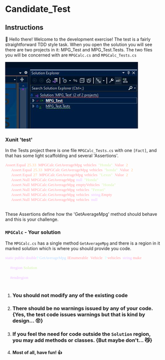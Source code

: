 # Candidate_Test
## Instructions
:wave: Hello there! Welcome to the development exercise!
The test is a fairly straightforward TDD style task. When you open the solution you will see there are two projects in it: MPG_Test and MPG_Test.Tests. 
The two files you will be concerned with are `MPGCalc.cs` and `MPGCalc_Tests.cs`

![Screenshot](Readme.Resources\\SolutionView.jpg?raw=true, "Solution View")
### Xunit 'test'
In the Tests project there is one file `MPGCalc_Tests.cs` with one `[Fact]`, and that has some light scaffolding and several 'Assertions'.

<pre style="font-family:Cascadia Mono;font-size:13px;color:white;"><span style="color:#ff9da4;">Assert</span><span style="color:#99ffff;">.</span><span style="color:#ff9da4;">Equal</span>(<span style="color:#ffc58f;">25.33</span>,&nbsp;<span style="color:#ff9da4;">MPGCalc</span><span style="color:#99ffff;">.</span><span style="color:#ff9da4;">GetAverageMpg</span>(<span style="color:#ff9da4;">vehicles</span>,&nbsp;<span style="color:#d1f1a9;">&quot;Honda&quot;</span>)<span style="color:#99ffff;">.</span><span style="color:#ff9da4;">Value</span>,&nbsp;<span style="color:#ffc58f;">2</span>);
&nbsp;&nbsp;&nbsp;&nbsp;&nbsp;&nbsp;<span style="color:#ff9da4;">Assert</span><span style="color:#99ffff;">.</span><span style="color:#ff9da4;">Equal</span>(<span style="color:#ffc58f;">25.33</span>,&nbsp;<span style="color:#ff9da4;">MPGCalc</span><span style="color:#99ffff;">.</span><span style="color:#ff9da4;">GetAverageMpg</span>(<span style="color:#ff9da4;">vehicles</span>,&nbsp;<span style="color:#d1f1a9;">&quot;honda&quot;</span>)<span style="color:#99ffff;">.</span><span style="color:#ff9da4;">Value</span>,&nbsp;<span style="color:#ffc58f;">2</span>);
&nbsp;&nbsp;&nbsp;&nbsp;&nbsp;&nbsp;<span style="color:#ff9da4;">Assert</span><span style="color:#99ffff;">.</span><span style="color:#ff9da4;">Equal</span>(<span style="color:#ffc58f;">27</span>,&nbsp;<span style="color:#ff9da4;">MPGCalc</span><span style="color:#99ffff;">.</span><span style="color:#ff9da4;">GetAverageMpg</span>(<span style="color:#ff9da4;">vehicles</span>,&nbsp;<span style="color:#d1f1a9;">&quot;Lexus&quot;</span>)<span style="color:#99ffff;">.</span><span style="color:#ff9da4;">Value</span>,&nbsp;<span style="color:#ffc58f;">2</span>);
&nbsp;&nbsp;&nbsp;&nbsp;&nbsp;&nbsp;<span style="color:#ff9da4;">Assert</span><span style="color:#99ffff;">.</span><span style="color:#ff9da4;">Null</span>(<span style="color:#ff9da4;">MPGCalc</span><span style="color:#99ffff;">.</span><span style="color:#ff9da4;">GetAverageMpg</span>(<span style="color:#ebbbff;">null</span>,&nbsp;<span style="color:#d1f1a9;">&quot;Honda&quot;</span>));
&nbsp;&nbsp;&nbsp;&nbsp;&nbsp;&nbsp;<span style="color:#ff9da4;">Assert</span><span style="color:#99ffff;">.</span><span style="color:#ff9da4;">Null</span>(<span style="color:#ff9da4;">MPGCalc</span><span style="color:#99ffff;">.</span><span style="color:#ff9da4;">GetAverageMpg</span>(<span style="color:#ff9da4;">emptyVehicles</span>,&nbsp;<span style="color:#d1f1a9;">&quot;Honda&quot;</span>));
&nbsp;&nbsp;&nbsp;&nbsp;&nbsp;&nbsp;<span style="color:#ff9da4;">Assert</span><span style="color:#99ffff;">.</span><span style="color:#ff9da4;">Null</span>(<span style="color:#ff9da4;">MPGCalc</span><span style="color:#99ffff;">.</span><span style="color:#ff9da4;">GetAverageMpg</span>(<span style="color:#ff9da4;">vehicles</span>,&nbsp;<span style="color:#d1f1a9;">&quot;Ferrari&quot;</span>));
&nbsp;&nbsp;&nbsp;&nbsp;&nbsp;&nbsp;<span style="color:#ff9da4;">Assert</span><span style="color:#99ffff;">.</span><span style="color:#ff9da4;">Null</span>(<span style="color:#ff9da4;">MPGCalc</span><span style="color:#99ffff;">.</span><span style="color:#ff9da4;">GetAverageMpg</span>(<span style="color:#ff9da4;">vehicles</span>,&nbsp;<span style="color:#ebbbff;">string</span><span style="color:#99ffff;">.</span><span style="color:#ff9da4;">Empty</span>));
&nbsp;&nbsp;&nbsp;&nbsp;&nbsp;&nbsp;<span style="color:#ff9da4;">Assert</span><span style="color:#99ffff;">.</span><span style="color:#ff9da4;">Null</span>(<span style="color:#ff9da4;">MPGCalc</span><span style="color:#99ffff;">.</span><span style="color:#ff9da4;">GetAverageMpg</span>(<span style="color:#ff9da4;">vehicles</span>,&nbsp;<span style="color:#ebbbff;">null</span>));
&nbsp;</pre>
These Assertions define how the 'GetAverageMpg' method should behave and this is your challenge.

### `MPGCalc` - Your solution
The  `MPGCalc.cs` has a single method `GetAverageMpg` and there is a region in it marked solution which is where you should provide you code.
<pre style="font-family:Cascadia Mono;font-size:13px;color:white;"><span style="color:#ebbbff;">static</span>&nbsp;<span style="color:#ebbbff;">public</span>&nbsp;<span style="color:#ebbbff;">double</span><span style="color:#99ffff;">?</span>&nbsp;<span style="color:#bbdaff;">GetAverageMpg</span>(<span style="color:#ff9da4;">IEnumerable</span>&lt;<span style="color:#ff9da4;">Vehicle</span>&gt;<span style="color:#99ffff;">?</span>&nbsp;<span style="color:#ff9da4;">vehicles</span>,&nbsp;<span style="color:#ebbbff;">string</span>&nbsp;<span style="color:#ff9da4;">make</span>)
&nbsp;&nbsp;&nbsp;{
&nbsp;&nbsp;&nbsp;&nbsp;&nbsp;<span style="color:#ebbbff;">#region</span>&nbsp;<span style="color:#d1f1a9;">Solution</span>
 
&nbsp;&nbsp;&nbsp;&nbsp;&nbsp;<span style="color:#ebbbff;">#endregion</span>
&nbsp;&nbsp;&nbsp;}</pre>

1. ### You should not modify any of the existing code
2. ### There should be no warnings issued by any of your code. {Yes, the test code issues warnings but that is kind by design... :dizzy_face:}
3. ### If you feel the need for code outside the `Solution` region, you may add methods or classes. {But maybe don't... :smirk_cat:}
4. #### Most of all, have fun! :thumbsup:

